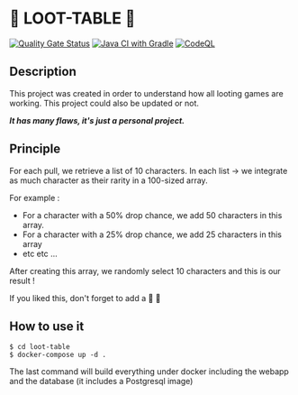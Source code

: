 # 🎰 LOOT-TABLE 🎰

[![Quality Gate Status](https://sonarcloud.io/api/project_badges/measure?project=bfresnel_loot-table-poc&metric=alert_status)](https://sonarcloud.io/summary/new_code?id=bfresnel_loot-table-poc)
[![Java CI with Gradle](https://github.com/bfresnel/loot-table-poc/actions/workflows/gradle.yml/badge.svg?branch=main)](https://github.com/bfresnel/loot-table-poc/actions/workflows/gradle.yml)
[![CodeQL](https://github.com/bfresnel/loot-table-poc/actions/workflows/codeql-analysis.yml/badge.svg?branch=main)](https://github.com/bfresnel/loot-table-poc/actions/workflows/codeql-analysis.yml)

## Description

This project was created in order to understand how all looting games are working.
This project could also be updated or not.

**_It has many flaws, it's just a personal project._**

## Principle

For each pull, we retrieve a list of 10 characters.
In each list -> we integrate as much character as their rarity in a 100-sized array.

For example :

- For a character with a 50% drop chance, we add 50 characters in this array.
- For a character with a 25% drop chance, we add 25 characters in this array
- etc etc ...

After creating this array, we randomly select 10 characters and this is our result !

If you liked this, don't forget to add a 🌟 👋

## How to use it

    $ cd loot-table
    $ docker-compose up -d .

The last command will build everything under docker including the webapp and the database (it includes a Postgresql
image)

